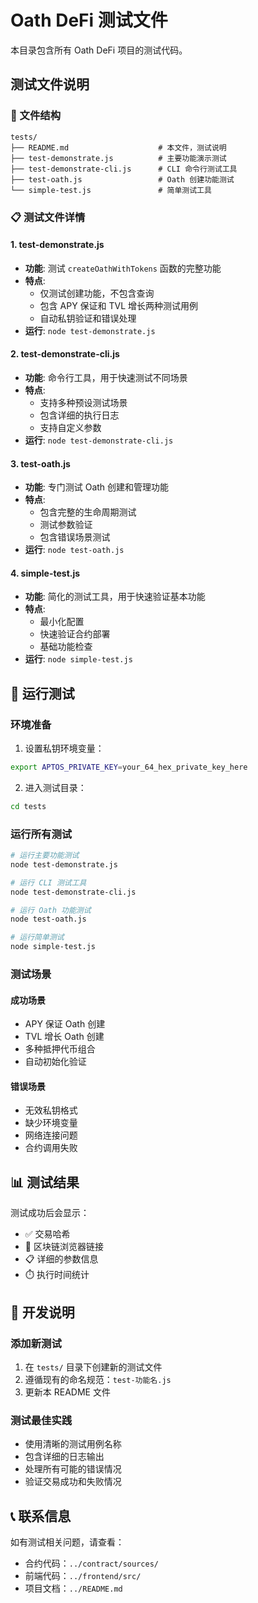 # Oath DeFi 测试文件

本目录包含所有 Oath DeFi 项目的测试代码。

## 测试文件说明

### 📁 文件结构
```
tests/
├── README.md                    # 本文件，测试说明
├── test-demonstrate.js          # 主要功能演示测试
├── test-demonstrate-cli.js      # CLI 命令行测试工具
├── test-oath.js                 # Oath 创建功能测试
└── simple-test.js               # 简单测试工具
```

### 📋 测试文件详情

#### 1. test-demonstrate.js
- **功能**: 测试 `createOathWithTokens` 函数的完整功能
- **特点**: 
  - 仅测试创建功能，不包含查询
  - 包含 APY 保证和 TVL 增长两种测试用例
  - 自动私钥验证和错误处理
- **运行**: `node test-demonstrate.js`

#### 2. test-demonstrate-cli.js  
- **功能**: 命令行工具，用于快速测试不同场景
- **特点**:
  - 支持多种预设测试场景
  - 包含详细的执行日志
  - 支持自定义参数
- **运行**: `node test-demonstrate-cli.js`

#### 3. test-oath.js
- **功能**: 专门测试 Oath 创建和管理功能
- **特点**:
  - 包含完整的生命周期测试
  - 测试参数验证
  - 包含错误场景测试
- **运行**: `node test-oath.js`

#### 4. simple-test.js
- **功能**: 简化的测试工具，用于快速验证基本功能
- **特点**:
  - 最小化配置
  - 快速验证合约部署
  - 基础功能检查
- **运行**: `node simple-test.js`

## 🚀 运行测试

### 环境准备
1. 设置私钥环境变量：
```bash
export APTOS_PRIVATE_KEY=your_64_hex_private_key_here
```

2. 进入测试目录：
```bash
cd tests
```

### 运行所有测试
```bash
# 运行主要功能测试
node test-demonstrate.js

# 运行 CLI 测试工具
node test-demonstrate-cli.js

# 运行 Oath 功能测试
node test-oath.js

# 运行简单测试
node simple-test.js
```

### 测试场景

#### 成功场景
- APY 保证 Oath 创建
- TVL 增长 Oath 创建
- 多种抵押代币组合
- 自动初始化验证

#### 错误场景
- 无效私钥格式
- 缺少环境变量
- 网络连接问题
- 合约调用失败

## 📊 测试结果

测试成功后会显示：
- ✅ 交易哈希
- 🔗 区块链浏览器链接
- 📋 详细的参数信息
- ⏱️ 执行时间统计

## 🔧 开发说明

### 添加新测试
1. 在 `tests/` 目录下创建新的测试文件
2. 遵循现有的命名规范：`test-功能名.js`
3. 更新本 README 文件

### 测试最佳实践
- 使用清晰的测试用例名称
- 包含详细的日志输出
- 处理所有可能的错误情况
- 验证交易成功和失败情况

## 📞 联系信息

如有测试相关问题，请查看：
- 合约代码：`../contract/sources/`
- 前端代码：`../frontend/src/`
- 项目文档：`../README.md`